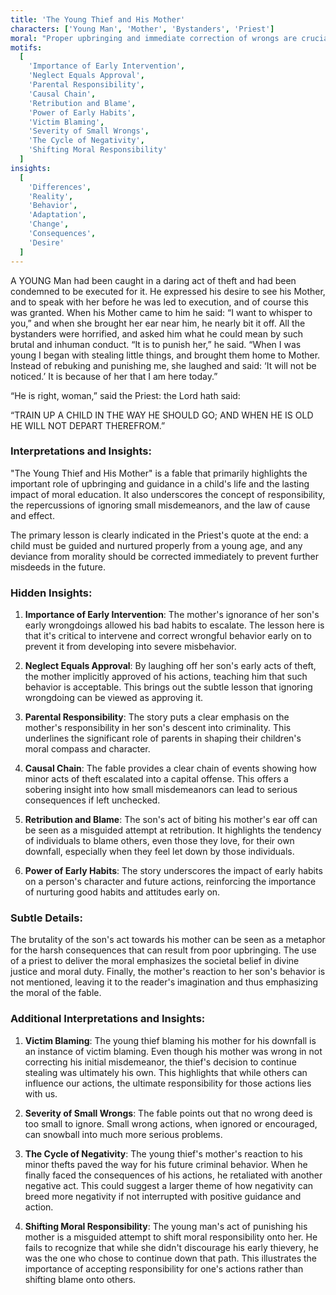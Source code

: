 ```yaml
---
title: 'The Young Thief and His Mother'
characters: ['Young Man', 'Mother', 'Bystanders', 'Priest']
moral: "Proper upbringing and immediate correction of wrongs are crucial in molding a child's character."
motifs:
  [
    'Importance of Early Intervention',
    'Neglect Equals Approval',
    'Parental Responsibility',
    'Causal Chain',
    'Retribution and Blame',
    'Power of Early Habits',
    'Victim Blaming',
    'Severity of Small Wrongs',
    'The Cycle of Negativity',
    'Shifting Moral Responsibility'
  ]
insights:
  [
    'Differences',
    'Reality',
    'Behavior',
    'Adaptation',
    'Change',
    'Consequences',
    'Desire'
  ]
---
```


A YOUNG Man had been caught in a daring act of theft and had been condemned to be executed for it. He expressed his desire to see his Mother, and to speak with her before he was led to execution, and of course this was granted. When his Mother came to him he said: “I want to whisper to you,” and when she brought her ear near him, he nearly bit it off. All the bystanders were horrified, and asked him what he could mean by such brutal and inhuman conduct. “It is to punish her,” he said. “When I was young I began with stealing little things, and brought them home to Mother. Instead of rebuking and punishing me, she laughed and said: ‘It will not be noticed.’ It is because of her that I am here today.”

“He is right, woman,” said the Priest: the Lord hath said:

“TRAIN UP A CHILD IN THE WAY HE SHOULD GO; AND WHEN HE IS OLD HE WILL NOT DEPART THEREFROM.”

### Interpretations and Insights:

"The Young Thief and His Mother" is a fable that primarily highlights the important role of upbringing and guidance in a child's life and the lasting impact of moral education. It also underscores the concept of responsibility, the repercussions of ignoring small misdemeanors, and the law of cause and effect.

The primary lesson is clearly indicated in the Priest's quote at the end: a child must be guided and nurtured properly from a young age, and any deviance from morality should be corrected immediately to prevent further misdeeds in the future.

### Hidden Insights:

1. **Importance of Early Intervention**: The mother's ignorance of her son's early wrongdoings allowed his bad habits to escalate. The lesson here is that it's critical to intervene and correct wrongful behavior early on to prevent it from developing into severe misbehavior.

2. **Neglect Equals Approval**: By laughing off her son's early acts of theft, the mother implicitly approved of his actions, teaching him that such behavior is acceptable. This brings out the subtle lesson that ignoring wrongdoing can be viewed as approving it.

3. **Parental Responsibility**: The story puts a clear emphasis on the mother's responsibility in her son's descent into criminality. This underlines the significant role of parents in shaping their children's moral compass and character.

4. **Causal Chain**: The fable provides a clear chain of events showing how minor acts of theft escalated into a capital offense. This offers a sobering insight into how small misdemeanors can lead to serious consequences if left unchecked.

5. **Retribution and Blame**: The son's act of biting his mother's ear off can be seen as a misguided attempt at retribution. It highlights the tendency of individuals to blame others, even those they love, for their own downfall, especially when they feel let down by those individuals.

6. **Power of Early Habits**: The story underscores the impact of early habits on a person's character and future actions, reinforcing the importance of nurturing good habits and attitudes early on.

### Subtle Details:

The brutality of the son's act towards his mother can be seen as a metaphor for the harsh consequences that can result from poor upbringing. The use of a priest to deliver the moral emphasizes the societal belief in divine justice and moral duty. Finally, the mother's reaction to her son's behavior is not mentioned, leaving it to the reader's imagination and thus emphasizing the moral of the fable.

### Additional Interpretations and Insights:

1. **Victim Blaming**: The young thief blaming his mother for his downfall is an instance of victim blaming. Even though his mother was wrong in not correcting his initial misdemeanor, the thief's decision to continue stealing was ultimately his own. This highlights that while others can influence our actions, the ultimate responsibility for those actions lies with us.

2. **Severity of Small Wrongs**: The fable points out that no wrong deed is too small to ignore. Small wrong actions, when ignored or encouraged, can snowball into much more serious problems.

3. **The Cycle of Negativity**: The young thief's mother's reaction to his minor thefts paved the way for his future criminal behavior. When he finally faced the consequences of his actions, he retaliated with another negative act. This could suggest a larger theme of how negativity can breed more negativity if not interrupted with positive guidance and action.

4. **Shifting Moral Responsibility**: The young man's act of punishing his mother is a misguided attempt to shift moral responsibility onto her. He fails to recognize that while she didn't discourage his early thievery, he was the one who chose to continue down that path. This illustrates the importance of accepting responsibility for one's actions rather than shifting blame onto others.
